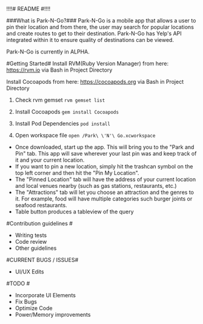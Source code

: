 !!!!# README #!!!!

###What is Park-N-Go?###
Park-N-Go is a mobile app that allows a user to pin their location and from there, the user may search 
for popular locations and create routes to get to their destination. Park-N-Go has Yelp's API integrated
within it to ensure quality of destinations can be viewed.

Park-N-Go is currently in ALPHA.

#Getting Started#
Install RVM(Ruby Version Manager) from here: https://rvm.io via Bash in Project Directory

Install Cocoapods from here: https://cocoapods.org via Bash in Project Directory

1) Check rvm gemset `rvm gemset list`

2) Install Cocoapods `gem install Cocoapods`

3) Install Pod Dependencies `pod install`

4) Open workspace file `open /Park\ \'N'\ Go.xcworkspace`

* Once downloaded, start up the app. This will bring you to the "Park and Pin" tab. This app will save
   wherever your last pin was and keep track of it and your current location.
* If you want to pin a new location, simply hit the trashcan symbol on the top left corner and then hit the
   "Pin My Location".
* The "Pinned Location" tab will have the address of your current location and local venues nearby (such as
   gas stations, restaurants, etc.)
* The "Attractions" tab will let you choose an attraction and the genres to it. For example, food will have
   multiple categories such burger joints or seafood restaurants.
* Table button produces a tableview of the query 

#Contribution guidelines #

* Writing tests
* Code review
* Other guidelines

#CURRENT BUGS / ISSUES#
* UI/UX Edits

#TODO #
* Incorporate UI Elements
* Fix Bugs
* Optimize Code 
* Power/Memory improvements
